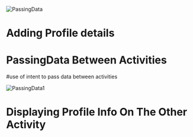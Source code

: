
![PassingData](https://user-images.githubusercontent.com/61431856/113630587-c88b2d80-9670-11eb-8c83-df8a44070d5c.jpg)

<h1>Adding Profile details</h1>

# PassingData Between Activities
#use of intent to pass data between activities

![PassingData1](https://user-images.githubusercontent.com/61431856/113630771-16a03100-9671-11eb-8226-15a0dd9178a7.jpg)

<h1>Displaying Profile Info On The Other Activity</h1>
